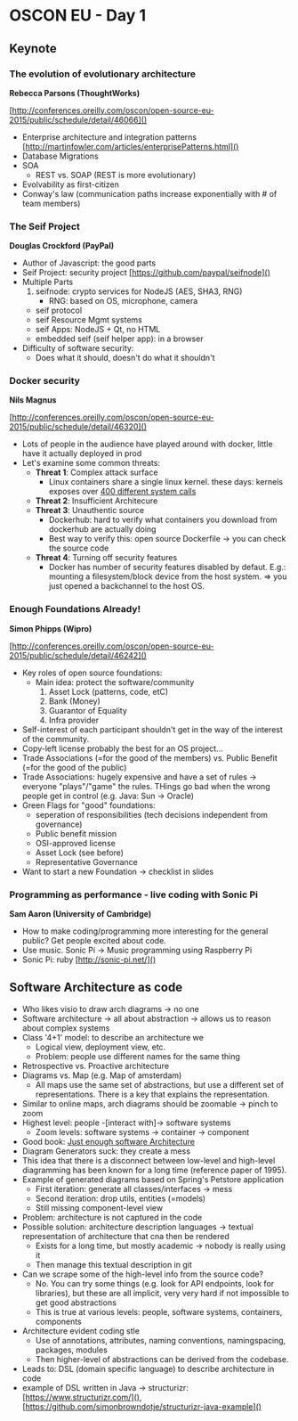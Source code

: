 

# OSCON EU - Day 1
## Keynote
### The evolution of evolutionary architecture
**Rebecca Parsons (ThoughtWorks)**

[http://conferences.oreilly.com/oscon/open-source-eu-2015/public/schedule/detail/46066]()

- Enterprise architecture and integration patterns
[http://martinfowler.com/articles/enterprisePatterns.html]()
- Database Migrations
- SOA
	- REST vs. SOAP (REST is more evolutionary)
- Evolvability as first-citizen
- Conway's law (communication paths increase exponentially with # of team members)

### The Seif Project
**Douglas Crockford (PayPal)**

- Author of Javascript: the good parts
- Seif Project: security project [https://github.com/paypal/seifnode]()
- Multiple Parts
	1. seifnode: crypto services for NodeJS (AES, SHA3, RNG)
		- RNG: based on OS, microphone, camera
	- seif protocol
	- seif Resource Mgmt systems
	- seif Apps: NodeJS + Qt, no HTML
	- embedded seif (seif helper app): in a browser
- Difficulty of software security:
	- Does what it should, doesn't do what it shouldn't

### Docker security 

**Nils Magnus**

[http://conferences.oreilly.com/oscon/open-source-eu-2015/public/schedule/detail/46320]()

- Lots of people in the audience have played around with docker, little have it actually deployed in prod
- Let's examine some common threats:
	- **Threat 1**: Complex attack surface
		- Linux containers share a single linux kernel.  these days: kernels exposes over [400 different system calls](https://filippo.io/linux-syscall-table/)
	- **Threat 2**: Insufficient Architecure
	- **Threat 3**: Unauthentic source
		- Dockerhub: hard to verify what containers you download from dockerhub are actually doing
		- Best way to verify this: open source Dockerfile -> you can check the source code
	- **Threat 4**: Turning off security features
		- Docker has number of security features disabled by defaut. E.g.: mounting a filesystem/block device from the host system. => you just opened a backchannel to the host OS.

### Enough Foundations Already! 

**Simon Phipps (Wipro)**

[http://conferences.oreilly.com/oscon/open-source-eu-2015/public/schedule/detail/46242]()

- Key roles of open source foundations:
  - Main idea: protect the software/community
	1. Asset Lock (patterns, code, etC)
	2. Bank (Money)
	3. Guarantor of Equality
	4. Infra provider
- Self-interest of each participant shouldn't get in the way of the interest of the community.
- Copy-left license probably the best for an OS project...
- Trade Associations (=for the good of the members) vs. Public Benefit (=for the good of the public)
- Trade Associations: hugely expensive and have a set of rules -> everyone "plays"/"game" the rules. THings go bad when the wrong people get in control (e.g. Java: Sun -> Oracle)
- Green Flags for "good" foundations:
	- seperation of responsibilities (tech decisions independent from governance)
	- Public benefit mission
	- OSI-approved license
	- Asset Lock (see before)
	- Representative Governance 
- Want to start a new Foundation -> checklist in slides

### Programming as performance - live coding with Sonic Pi

**Sam Aaron (University of Cambridge)**

- How to make coding/programming more interesting for the general public? Get people excited about code.
- Use music. Sonic Pi -> Music programming using Raspberry Pi
- Sonic Pi: ruby [http://sonic-pi.net/]() 


## Software Architecture as code

- Who likes visio to draw arch diagrams -> no one
- Software architecture -> all about abstraction
-> allows us to reason about complex systems
- Class '4+1' model: to describe an architecture we 
	- Logical view, deployment view, etc.
	- Problem: people use different names for the same thing 
- Retrospective vs. Proactive architecture
- Diagrams vs. Map (e.g. Map of amsterdam)
	- All maps use the same set of abstractions, but use a different set of representations. There is a key that explains the representation.
- Similar to online maps, arch diagrams should be zoomable -> pinch to zoom
- Highest level: people -[interact with]-> software systems
	- Zoom levels: software systems ->  container -> component
- Good book: [Just enough software Architecture](http://www.amazon.com/Just-Enough-Software-Architecture-Risk-Driven/dp/0984618104)
- Diagram Generators suck: they create a mess
- This idea that there is a disconnect between low-level and high-level diagramming has been known for a long time (reference paper of 1995).
- Example of generated diagrams based on Spring's Petstore application
	- First iteration: generate all classes/interfaces -> mess
	- Second iteration: drop utils, entities (=models)
	- Still missing component-level view
- Problem: architecture is not captured in the code
- Possible solution: architecture description languages -> textual representation of architecture that cna then be rendered
	- Exists for a long time, but mostly academic -> nobody is really using it
	- Then manage this textual description in git
- Can we scrape some of the high-level info from the source code?
	- No. You can try some things (e.g. look for API endpoints, look for libraries), but these are all implicit, very very hard if not impossible to get good abstractions
	- This is true at various levels: people, software systems, containers, components
-  Architecture evident coding stle
	- Use of annotations, attributes, naming conventions, namingspacing, packages, modules
	- Then higher-level of abstractions can be derived from the codebase.
- Leads to: DSL (domain specific language) to describe architecture in code
- example of DSL written in Java 
-> structurizr: [https://www.structurizr.com/](), [https://github.com/simonbrowndotje/structurizr-java-example]()










